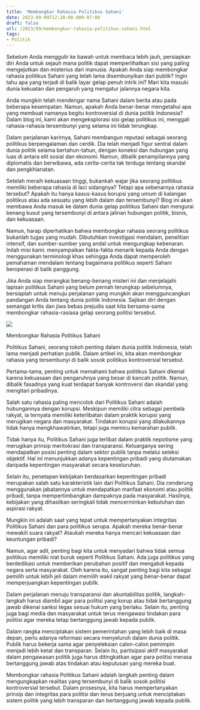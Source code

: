 ```yaml
---
title: 'Membongkar Rahasia Politikus Sahani'
date: 2023-09-09T12:28:00.000-07:00
draft: false
url: /2023/09/membongkar-rahasia-politikus-sahani.html
tags: 
- Politik
---
```


  

Sebelum Anda menggulir ke bawah untuk membaca lebih jauh, persiapkan diri Anda untuk sejauh mana politik dapat memperlihatkan sisi yang paling mengejutkan dan misterius dari manusia. Apakah Anda siap membongkar rahasia politikus Sahani yang telah lama disembunyikan dari publik? Ingin tahu apa yang terjadi di balik layar gelap penuh intrik ini? Mari kita masuki dunia kekuatan dan pengaruh yang mengatur jalannya negara kita.

  

Anda mungkin telah mendengar nama Sahani dalam berita atau pada beberapa kesempatan. Namun, apakah Anda benar-benar mengetahui apa yang membuat namanya begitu kontroversial di dunia politik Indonesia? Dalam blog ini, kami akan mengeksplorasi sisi gelap politikus ini, menggali rahasia-rahasia tersembunyi yang selama ini tidak terungkap.

  

Dalam perjalanan karirnya, Sahani membangun reputasi sebagai seorang politikus berpengalaman dan cerdik. Dia telah menjadi figur sentral dalam dunia politik selama bertahun-tahun, dengan koneksi dan hubungan yang luas di antara elit sosial dan ekonomi. Namun, dibalik penampilannya yang diplomatis dan berwibawa, ada cerita-cerita tak terduga tentang skandal dan pengkhianatan.

  

Setelah meraih kekuasaan tinggi, bukankah wajar jika seorang politikus memiliki beberapa rahasia di laci sidangnya? Tetapi apa sebenarnya rahasia tersebut? Apakah itu hanya kasus-kasus korupsi yang umum di kalangan politikus atau ada sesuatu yang lebih dalam dan tersembunyi? Blog ini akan membawa Anda masuk ke dalam dunia gelap politikus Sahani dan mengurai benang kusut yang tersembunyi di antara jalinan hubungan politik, bisnis, dan kekuasaan.

  

Namun, harap diperhatikan bahwa membongkar rahasia seorang politikus bukanlah tugas yang mudah. Dibutuhkan investigasi mendalam, penelitian intensif, dan sumber-sumber yang andal untuk mengungkap kebenaran. Inilah misi kami: menyampaikan fakta-fakta menarik kepada Anda dengan menggunakan terminologi khas sehingga Anda dapat memperoleh pemahaman mendalam tentang bagaimana politikus seperti Sahani beroperasi di balik panggung.

  

Jika Anda siap merangkai benang-benang misteri ini dan menjelajahi lapisan politikus Sahani yang belum pernah terungkap sebelumnya, bersiaplah untuk menuju perjalanan yang mungkin akan mengguncangkan pandangan Anda tentang dunia politik Indonesia. Sajikan diri dengan semangat kritis dan jiwa bebas prejudis saat kita bersama-sama membongkar rahasia-rasiasa gelap seorang politisi tersebut.

  

![](https://swakarya.com/wp-content/uploads/2020/05/SAVE_20200526_204231.jpg)

  

Membongkar Rahasia Politikus Sahani

  

Politikus Sahani, seorang tokoh penting dalam dunia politik Indonesia, telah lama menjadi perhatian publik. Dalam artikel ini, kita akan membongkar rahasia yang tersembunyi di balik sosok politikus kontroversial tersebut.

  

Pertama-tama, penting untuk memahami bahwa politikus Sahani dikenal karena kekuasaan dan pengaruhnya yang besar di kancah politik. Namun, dibalik fasadnya yang kuat terdapat banyak kontroversi dan skandal yang mengitari pribadinya.

  

Salah satu rahasia paling mencolok dari Politikus Sahani adalah hubungannya dengan korupsi. Meskipun memiliki citra sebagai pembela rakyat, ia ternyata memiliki keterlibatan dalam praktik korupsi yang merugikan negara dan masyarakat. Tindakan korupsi yang dilakukannya tidak hanya mengkhawatirkan, tetapi juga memicu kemarahan publik.

  

Tidak hanya itu, Politikus Sahani juga terlibat dalam praktik nepotisme yang merugikan prinsip meritokrasi dan transparansi. Keluarganya sering mendapatkan posisi penting dalam sektor publik tanpa melalui seleksi objektif. Hal ini menunjukkan adanya kepentingan pribadi yang diutamakan daripada kepentingan masyarakat secara keseluruhan.

  

Selain itu, penetapan kebijakan berdasarkan kepentingan pribadi merupakan salah satu karakteristik lain dari Politikus Sahani. Dia cenderung menggunakan jabatannya untuk mendapatkan manfaat ekonomi atau politik pribadi, tanpa mempertimbangkan dampaknya pada masyarakat. Hasilnya, kebijakan yang dihasilkan seringkali tidak mencerminkan kebutuhan dan aspirasi rakyat.

  

Mungkin ini adalah saat yang tepat untuk mempertanyakan integritas Politikus Sahani dan para politikus serupa. Apakah mereka benar-benar mewakili suara rakyat? Ataukah mereka hanya mencari kekuasaan dan keuntungan pribadi?

  

Namun, agar adil, penting bagi kita untuk menyadari bahwa tidak semua politikus memiliki niat buruk seperti Politikus Sahani. Ada juga politikus yang berdedikasi untuk memberikan perubahan positif dan mengabdi kepada negara serta masyarakat. Oleh karena itu, sangat penting bagi kita sebagai pemilih untuk lebih jeli dalam memilih wakil rakyat yang benar-benar dapat memperjuangkan kepentingan publik.

  

Dalam perjalanan menuju transparansi dan akuntabilitas politik, langkah-langkah harus diambil agar para politisi yang korup atau tidak bertanggung jawab dikenai sanksi tegas sesuai hukum yang berlaku. Selain itu, penting juga bagi media dan masyarakat untuk terus mengawasi tindakan para politisi agar mereka tetap bertanggung jawab kepada publik.

  

Dalam rangka menciptakan sistem pemerintahan yang lebih baik di masa depan, perlu adanya reformasi secara menyeluruh dalam dunia politik. Publik harus bekerja sama agar penyeleksian calon-calon pemimpin menjadi lebih ketat dan transparan. Selain itu, partisipasi aktif masyarakat dalam pengawasan politik juga harus ditingkatkan agar para politisi merasa bertanggung jawab atas tindakan atau keputusan yang mereka buat.

  

Membongkar rahasia Politikus Sahani adalah langkah penting dalam mengungkapkan realitas yang tersembunyi di balik sosok politisi kontroversial tersebut. Dalam prosesnya, kita harus mempertanyakan prinsip dan integritas para politisi dan terus berjuang untuk menciptakan sistem politik yang lebih transparan dan bertanggung jawab kepada publik.